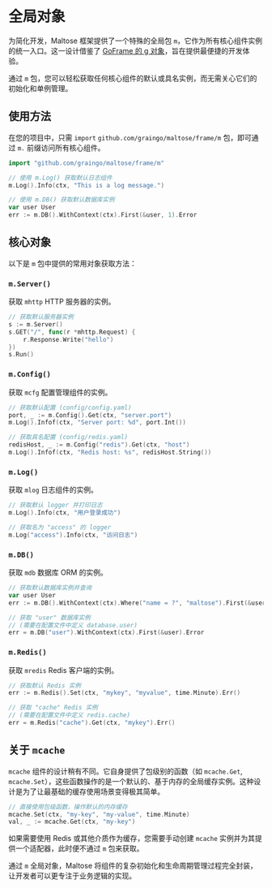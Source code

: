 # 全局对象

为简化开发，Maltose 框架提供了一个特殊的全局包 `m`，它作为所有核心组件实例的统一入口。这一设计借鉴了 [GoFrame 的 g 对象](https://goframe.org/docs/core/g)，旨在提供最便捷的开发体验。

通过 `m` 包，您可以轻松获取任何核心组件的默认或具名实例，而无需关心它们的初始化和单例管理。

## 使用方法

在您的项目中，只需 `import` `github.com/graingo/maltose/frame/m` 包，即可通过 `m.` 前缀访问所有核心组件。

```go
import "github.com/graingo/maltose/frame/m"

// 使用 m.Log() 获取默认日志组件
m.Log().Info(ctx, "This is a log message.")

// 使用 m.DB() 获取默认数据库实例
var user User
err := m.DB().WithContext(ctx).First(&user, 1).Error
```

## 核心对象

以下是 `m` 包中提供的常用对象获取方法：

### `m.Server()`

获取 `mhttp` HTTP 服务器的实例。

```go
// 获取默认服务器实例
s := m.Server()
s.GET("/", func(r *mhttp.Request) {
    r.Response.Write("hello")
})
s.Run()
```

### `m.Config()`

获取 `mcfg` 配置管理组件的实例。

```go
// 获取默认配置 (config/config.yaml)
port, _ := m.Config().Get(ctx, "server.port")
m.Log().Infof(ctx, "Server port: %d", port.Int())

// 获取具名配置 (config/redis.yaml)
redisHost, _ := m.Config("redis").Get(ctx, "host")
m.Log().Infof(ctx, "Redis host: %s", redisHost.String())
```

### `m.Log()`

获取 `mlog` 日志组件的实例。

```go
// 获取默认 logger 并打印日志
m.Log().Info(ctx, "用户登录成功")

// 获取名为 "access" 的 logger
m.Log("access").Info(ctx, "访问日志")
```

### `m.DB()`

获取 `mdb` 数据库 ORM 的实例。

```go
// 获取默认数据库实例并查询
var user User
err := m.DB().WithContext(ctx).Where("name = ?", "maltose").First(&user).Error

// 获取 "user" 数据库实例
// (需要在配置文件中定义 database.user)
err = m.DB("user").WithContext(ctx).First(&user).Error
```

### `m.Redis()`

获取 `mredis` Redis 客户端的实例。

```go
// 获取默认 Redis 实例
err := m.Redis().Set(ctx, "mykey", "myvalue", time.Minute).Err()

// 获取 "cache" Redis 实例
// (需要在配置文件中定义 redis.cache)
err = m.Redis("cache").Get(ctx, "mykey").Err()
```

## 关于 `mcache`

`mcache` 组件的设计稍有不同。它自身提供了包级别的函数（如 `mcache.Get`, `mcache.Set`），这些函数操作的是一个默认的、基于内存的全局缓存实例。这种设计是为了让最基础的缓存使用场景变得极其简单。

```go
// 直接使用包级函数，操作默认的内存缓存
mcache.Set(ctx, "my-key", "my-value", time.Minute)
val, _ := mcache.Get(ctx, "my-key")
```

如果需要使用 Redis 或其他介质作为缓存，您需要手动创建 `mcache` 实例并为其提供一个适配器，此时便不通过 `m` 包来获取。

通过 `m` 全局对象，Maltose 将组件的复杂初始化和生命周期管理过程完全封装，让开发者可以更专注于业务逻辑的实现。
